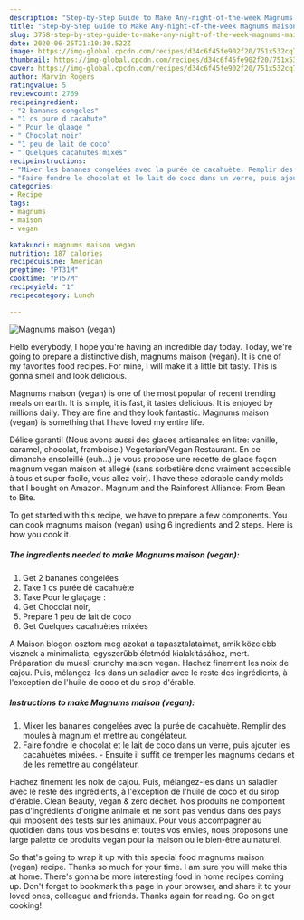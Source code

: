 ```yaml
---
description: "Step-by-Step Guide to Make Any-night-of-the-week Magnums maison (vegan)"
title: "Step-by-Step Guide to Make Any-night-of-the-week Magnums maison (vegan)"
slug: 3758-step-by-step-guide-to-make-any-night-of-the-week-magnums-maison-vegan
date: 2020-06-25T21:10:30.522Z
image: https://img-global.cpcdn.com/recipes/d34c6f45fe902f20/751x532cq70/magnums-maison-vegan-photo-principale-de-la-recette.jpg
thumbnail: https://img-global.cpcdn.com/recipes/d34c6f45fe902f20/751x532cq70/magnums-maison-vegan-photo-principale-de-la-recette.jpg
cover: https://img-global.cpcdn.com/recipes/d34c6f45fe902f20/751x532cq70/magnums-maison-vegan-photo-principale-de-la-recette.jpg
author: Marvin Rogers
ratingvalue: 5
reviewcount: 2769
recipeingredient:
- "2 bananes congeles"
- "1 cs pure d cacahute"
- " Pour le glaage "
- " Chocolat noir"
- "1 peu de lait de coco"
- " Quelques cacahutes mixes"
recipeinstructions:
- "Mixer les bananes congelées avec la purée de cacahuète. Remplir des moules à magnum et mettre au congélateur."
- "Faire fondre le chocolat et le lait de coco dans un verre, puis ajouter les cacahuètes mixées. Ensuite il suffit de tremper les magnums dedans et de les remettre au congélateur."
categories:
- Recipe
tags:
- magnums
- maison
- vegan

katakunci: magnums maison vegan 
nutrition: 187 calories
recipecuisine: American
preptime: "PT31M"
cooktime: "PT57M"
recipeyield: "1"
recipecategory: Lunch

---
```



![Magnums maison (vegan)](https://img-global.cpcdn.com/recipes/d34c6f45fe902f20/751x532cq70/magnums-maison-vegan-photo-principale-de-la-recette.jpg)

Hello everybody, I hope you're having an incredible day today. Today, we're going to prepare a distinctive dish, magnums maison (vegan). It is one of my favorites food recipes. For mine, I will make it a little bit tasty. This is gonna smell and look delicious.

Magnums maison (vegan) is one of the most popular of recent trending meals on earth. It is simple, it is fast, it tastes delicious. It is enjoyed by millions daily. They are fine and they look fantastic. Magnums maison (vegan) is something that I have loved my entire life.

Délice garanti! (Nous avons aussi des glaces artisanales en litre: vanille, caramel, chocolat, framboise.) Vegetarian/Vegan Restaurant. En ce dimanche ensoleillé (euh…) je vous propose une recette de glace façon magnum vegan maison et allégé (sans sorbetière donc vraiment accessible à tous et super facile, vous allez voir). I have these adorable candy molds that I bought on Amazon. Magnum and the Rainforest Alliance: From Bean to Bite.


To get started with this recipe, we have to prepare a few components. You can cook magnums maison (vegan) using 6 ingredients and 2 steps. Here is how you cook it.

<!--inarticleads1-->

##### The ingredients needed to make Magnums maison (vegan):

1. Get 2 bananes congelées
1. Take 1 cs purée dé cacahuète
1. Take  Pour le glaçage :
1. Get  Chocolat noir,
1. Prepare 1 peu de lait de coco
1. Get  Quelques cacahuètes mixées


A Maison blogon osztom meg azokat a tapasztalataimat, amik közelebb visznek a minimalista, egyszerűbb életmód kialakításához, mert. Préparation du muesli crunchy maison vegan. Hachez finement les noix de cajou. Puis, mélangez-les dans un saladier avec le reste des ingrédients, à l&#39;exception de l&#39;huile de coco et du sirop d&#39;érable. 

<!--inarticleads2-->

##### Instructions to make Magnums maison (vegan):

1. Mixer les bananes congelées avec la purée de cacahuète. Remplir des moules à magnum et mettre au congélateur.
1. Faire fondre le chocolat et le lait de coco dans un verre, puis ajouter les cacahuètes mixées. - Ensuite il suffit de tremper les magnums dedans et de les remettre au congélateur.


Hachez finement les noix de cajou. Puis, mélangez-les dans un saladier avec le reste des ingrédients, à l&#39;exception de l&#39;huile de coco et du sirop d&#39;érable. Clean Beauty, vegan &amp; zéro déchet. Nos produits ne comportent pas d&#39;ingrédients d&#39;origine animale et ne sont pas vendus dans des pays qui imposent des tests sur les animaux. Pour vous accompagner au quotidien dans tous vos besoins et toutes vos envies, nous proposons une large palette de produits vegan pour la maison ou le bien-être au naturel. 

So that's going to wrap it up with this special food magnums maison (vegan) recipe. Thanks so much for your time. I am sure you will make this at home. There's gonna be more interesting food in home recipes coming up. Don't forget to bookmark this page in your browser, and share it to your loved ones, colleague and friends. Thanks again for reading. Go on get cooking!
